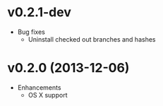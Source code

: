 # v0.2.1-dev

* Bug fixes
  * Uninstall checked out branches and hashes

# v0.2.0 (2013-12-06)

* Enhancements
  * OS X support

